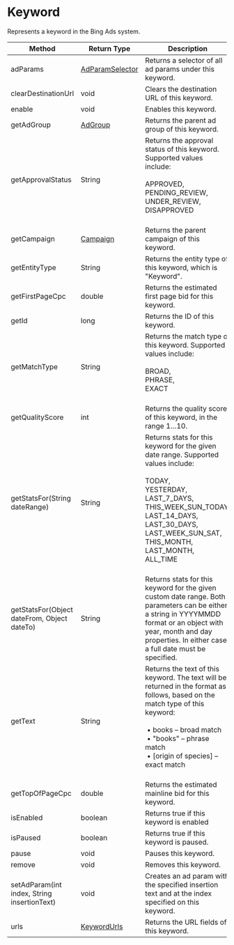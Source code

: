 # Keyword
Represents a keyword in the Bing Ads system.

|Method|Return Type|Description|
|-|-|-
adParams|[AdParamSelector](./AdParamSelector)|Returns a selector of all ad params under this keyword.<br />
clearDestinationUrl|void|Clears the destination URL of this keyword. <br />
enable|void|Enables this keyword.<br />
getAdGroup|[AdGroup](AdGroup)|Returns the parent ad group of this keyword.<br />
getApprovalStatus|String|Returns the approval status of this keyword. Supported values include:<br /> <br /> APPROVED,<br /> PENDING_REVIEW,<br /> UNDER_REVIEW,<br /> DISAPPROVED<br /><br />
getCampaign|[Campaign](./Campaign)|Returns the parent campaign of this keyword.<br />
getEntityType|String|Returns the entity type of this keyword, which is "Keyword".<br />
getFirstPageCpc|double|Returns the estimated first page bid for this keyword.<br />
getId|long|Returns the ID of this keyword.<br />
getMatchType|String|Returns the match type of this keyword. Supported values include:<br /> <br /> BROAD,<br /> PHRASE,<br /> EXACT<br /><br />
getQualityScore|int|Returns the quality score of this keyword, in the range 1…10.<br />
getStatsFor(String dateRange)|String|Returns stats for this keyword for the given date range. Supported values include:<br /> <br /> TODAY,<br /> YESTERDAY,<br /> LAST_7_DAYS,<br /> THIS_WEEK_SUN_TODAY,<br /> LAST_14_DAYS,<br /> LAST_30_DAYS,<br /> LAST_WEEK_SUN_SAT,<br /> THIS_MONTH,<br /> LAST_MONTH,<br /> ALL_TIME<br /><br />
getStatsFor(Object dateFrom, Object dateTo)|String|Returns stats for this keyword for the given custom date range. Both parameters can be either a string in YYYYMMDD format or an object with year, month and day properties. In either case, a full date must be specified. <br />
getText|String|Returns the text of this keyword. The text will be returned in the format as follows, based on the match type of this keyword:<br /> <br /> &nbsp;•	books – broad match<br /> &nbsp;•	"books" – phrase match<br /> &nbsp;•	[origin of species] – exact match<br /><br />
getTopOfPageCpc|double|Returns the estimated mainline bid for this keyword.<br />
isEnabled|boolean|Returns true if this keyword is enabled <br />
isPaused|boolean|Returns true if this keyword is paused. <br />
pause|void|Pauses this keyword.<br />
remove|void|Removes this keyword.<br />
setAdParam(int index, String insertionText)|void|Creates an ad param with the specified insertion text and at the index specified on this keyword. <br />
urls|[KeywordUrls](./KeywordUrls)|Returns the URL fields of this keyword.<br />
